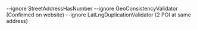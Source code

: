 --ignore StreetAddressHasNumber --ignore GeoConsistencyValidator (Confirmed on website)
--ignore LatLngDuplicationValidator (2 POI at same address)
